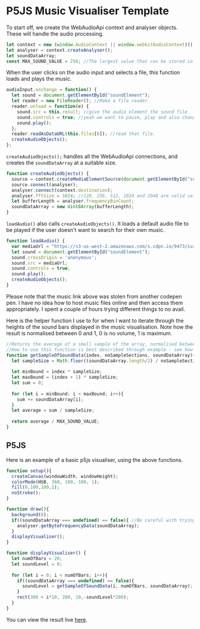 # P5JS Music Visualiser Template

To start off, we create the WebAudioApi context and analyser objects. These will handle the audio processing.
```js
let context = new (window.AudioContext || window.webkitAudioContext)();
let analyser = context.createAnalyser();
let soundDataArray;
const MAX_SOUND_VALUE = 256; //The largest value that can be stored in soundDataArray.
```
When the user clicks on the audio input and selects a file, this function loads and plays the music. 
```js
audioInput.onchange = function() { 
  let sound = document.getElementById("soundElement");
  let reader = new FileReader(); //Make a file reader
  reader.onload = function(e) { 
    sound.src = this.result; //give the audio element the sound file
    sound.controls = true; //yeah we want to pause, play and also change volume. Do you?
    sound.play();
  };
  reader.readAsDataURL(this.files[0]); //read that file.
  createAudioObjects();
};
```
`createAudioObjects();` handles all the WebAudioApi connections, and creates the `soundDataArray` at a suitable size.
```js
function createAudioObjects() {
  source = context.createMediaElementSource(document.getElementById("soundElement"));
  source.connect(analyser);
  analyser.connect(context.destination); 
  analyser.fftSize = 1024; //128, 256, 512, 1024 and 2048 are valid values.
  let bufferLength = analyser.frequencyBinCount;
  soundDataArray = new Uint8Array(bufferLength);
}
```
`loadAudio()` also calls `createAudioObjects()`. It loads a default audio file to be played if the user doesn't want to search for their own music. 
```js
function loadAudio() {
  var mediaUrl = "https://s3-us-west-2.amazonaws.com/s.cdpn.io/9473/ivan-ibarra_-_cultos-personales.ogg"; 
  let sound = document.getElementById("soundElement");
  sound.crossOrigin = 'anonymous'; 
  sound.src = mediaUrl;
  sound.controls = true;
  sound.play();
  createAudioObjects();
}
```
Please note that the music link above was stolen from another codepen pen. I have no idea how to host music files online and then access them appropriately. I spent a couple of hours trying different things to no avail.

Here is the helper function I use to for when I want to iterate through the heights of the sound bars displayed in the music visualisation. Note how the result is normalised between 0 and 1, 0 is no volume, 1 is maximum.
```js
//Returns the average of a small sample of the array, normalised between 0-1. Index declares which sample you want, ideal for iteration.
//How to use this function is best described through example - see how I use it in the p5js code below.
function getSampleOfSoundData(index, noSampleSections, soundDataArray){
  let sampleSize = Math.floor((soundDataArray.length/2) / noSampleSections); 
  
  let minBound = index * sampleSize; 
  let maxBound = (index + 1) * sampleSize;
  let sum = 0;
  
  for (let i = minBound; i < maxBound; i++){
    sum += soundDataArray[i];
  }
  let average = sum / sampleSize;
  
  return average / MAX_SOUND_VALUE;
}
```
## P5JS
Here is an example of a basic p5js visualiser, using the above functions.
```js
function setup(){
  createCanvas(windowWidth, windowHeight);
  colorMode(HSB, 360, 100, 100, 1); 
  fill(0,100,100,1);
  noStroke();
}

function draw(){
  background(0);
  if((soundDataArray === undefined) == false){ //Be careful with trying to access an undefined array before music starts playing.
    analyser.getByteFrequencyData(soundDataArray);
  }
  displayVisualiser();
}

function displayVisualiser() {
  let numOfBars = 20;
  let soundLevel = 0;
  
  for (let i = 0; i < numOfBars; i++){
    if((soundDataArray === undefined) == false){
      soundLevel = getSampleOfSoundData(i, numOfBars, soundDataArray);
    }
    rect(300 + i*10, 200, 10,-soundLevel*200);
  }
}
```
You can view the result live [here](https://codepen.io/jhancock532/details/QxqQRN/).
